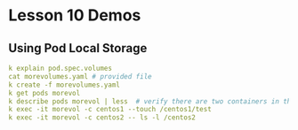 # Lesson 10 Demos

## Using Pod Local Storage

```yaml
k explain pod.spec.volumes
cat morevolumes.yaml # provided file
k create -f morevolumes.yaml
k get pods morevol
k describe pods morevol | less  # verify there are two containers in the pod
k exec -it morevol -c centos1 --touch /centos1/test
k exec -it morevol -c centos2 -- ls -l /centos2
```
